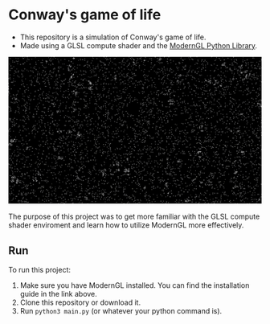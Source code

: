 # Conway's game of life
- This repository is a simulation of Conway's game of life.
- Made using a GLSL compute shader and the [ModernGL Python Library](https://github.com/moderngl/moderngl).

<img src="https://github.com/NabilNYMansour/Conway-s-game-of-life/blob/main/cgol.gif" alt="Game Of Life" width="750"/>

The purpose of this project was to get more familiar with the GLSL compute shader enviroment and learn how to utilize ModernGL more effectively.

## Run
To run this project:
1. Make sure you have ModernGL installed. You can find the installation guide in the link above.
2. Clone this repository or download it.
3. Run `python3 main.py` (or whatever your python command is).
